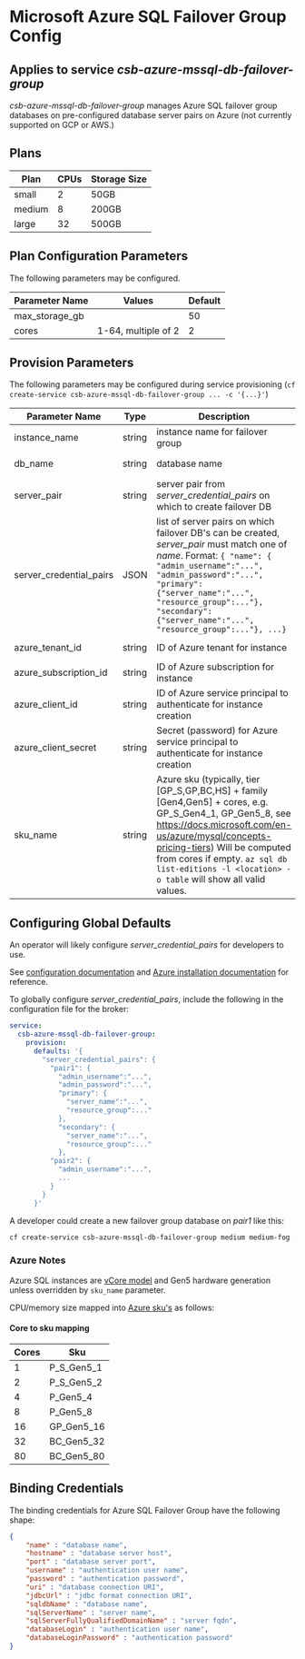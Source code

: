 # Microsoft Azure SQL Failover Group Config

## Applies to service *csb-azure-mssql-db-failover-group*

*csb-azure-mssql-db-failover-group* manages Azure SQL failover group databases on pre-configured database server pairs on Azure (not currently supported on GCP or AWS.)

## Plans

| Plan       | CPUs | Storage Size |
|------------|------|--------------|
|small       | 2    | 50GB         |
|medium      | 8    | 200GB        |
|large       | 32   | 500GB          |

## Plan Configuration Parameters

The following parameters may be configured.

| Parameter Name | Values           | Default |
|-------------|---------------------|---------|
| max_storage_gb  |             | 50      |
| cores       | 1-64, multiple of 2 | 2       |

## Provision Parameters

The following parameters may be configured during service provisioning (`cf create-service csb-azure-mssql-db-failover-group ... -c '{...}'`)

| Parameter Name | Type | Description | Default |
|----------------|------|-------------|---------|
| instance_name | string | instance name for failover group | csb-azsql-fog-*instance_id* |
| db_name | string | database name | csb-fog-db-*instance_id* |
| server_pair | string | server pair from *server_credential_pairs* on which to create failover DB | |
| server_credential_pairs | JSON | list of server pairs on which failover DB's can be created, *server_pair* must match one of *name*. Format: `{ "name": { "admin_username":"...", "admin_password":"...", "primary":{"server_name":"...", "resource_group":..."}, "secondary":{"server_name":"...", "resource_group":..."}, ...}`| |
| azure_tenant_id | string | ID of Azure tenant for instance | config file value `azure.tenant_id` |
| azure_subscription_id | string | ID of Azure subscription for instance | config file value `azure.subscription_id` |
| azure_client_id | string | ID of Azure service principal to authenticate for instance creation | config file value `azure.client_id` |
| azure_client_secret | string | Secret (password) for Azure service principal to authenticate for instance creation | config file value `azure.client_secret` |
| sku_name | string | Azure sku (typically, tier [GP_S,GP,BC,HS] + family [Gen4,Gen5] + cores, e.g. GP_S_Gen4_1, GP_Gen5_8, see https://docs.microsoft.com/en-us/azure/mysql/concepts-pricing-tiers) Will be computed from cores if empty. `az sql db list-editions -l <location> -o table` will show all valid values. | |

## Configuring Global Defaults

An operator will likely configure *server_credential_pairs* for developers to use.

See [configuration documentation](./configuration.md) and [Azure installation documentation](azure-installation.md) for reference.

To globally configure *server_credential_pairs*, include the following in the configuration file for the broker:

```yaml
service:
  csb-azure-mssql-db-failover-group:
    provision:
      defaults: '{
        "server_credential_pairs": { 
          "pair1": { 
            "admin_username":"...", 
            "admin_password":"...", 
            "primary": {
              "server_name":"...", 
              "resource_group":..."
            }, 
            "secondary": {
              "server_name":"...", 
              "resource_group":..."
            },
          "pair2": {
            "admin_username":"...",
            ...
          }
        }
      }' 
```

A developer could create a new failover group database on *pair1* like this:
```bash
cf create-service csb-azure-mssql-db-failover-group medium medium-fog -c '{"server_pair":"pair1"}'
```

### Azure Notes

Azure SQL instances are [vCore model](https://docs.microsoft.com/en-us/azure/sql-database/sql-database-service-tiers-vcore?tabs=azure-portal) and Gen5 hardware generation 
unless overridden by `sku_name` parameter.

CPU/memory size mapped into [Azure sku's](https://docs.microsoft.com/en-us/azure/sql-database/sql-database-vcore-resource-limits-single-databases) as follows:  

#### Core to sku mapping

| Cores | Sku |
|-------|-----|
| 1  | P_S_Gen5_1 |
| 2  | P_S_Gen5_2 |
| 4  | P_Gen5_4   |
| 8  | P_Gen5_8   |
| 16 | GP_Gen5_16 |
| 32 | BC_Gen5_32 |
| 80 | BC_Gen5_80 |


## Binding Credentials

The binding credentials for Azure SQL Failover Group have the following shape:

```json
{
    "name" : "database name",
    "hostname" : "database server host",
    "port" : "database server port",
    "username" : "authentication user name",
    "password" : "authentication password",
    "uri" : "database connection URI",
    "jdbcUrl" : "jdbc format connection URI",
    "sqldbName" : "database name",
    "sqlServerName" : "server name",
    "sqlServerFullyQualifiedDomainName" : "server fqdn",
    "databaseLogin" : "authentication user name",
    "databaseLoginPassword" : "authentication password"
}
```
